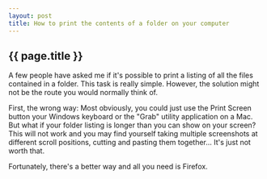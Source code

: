 ```yaml
---
layout: post
title: How to print the contents of a folder on your computer
---
```


## {{ page.title }}

A few people have asked me if it's possible to print a listing of all the files contained in a folder. This task is really simple. However, the solution might not be the route you would normally think of.

First, the wrong way: Most obviously, you could just use the Print Screen button your Windows keyboard or the "Grab" utility application on a Mac. But what if your folder listing is longer than you can show on your screen? This will not work and you may find yourself taking multiple screenshots at different scroll positions, cutting and pasting them together... It's just not worth that.

Fortunately, there's a better way and all you need is Firefox.
